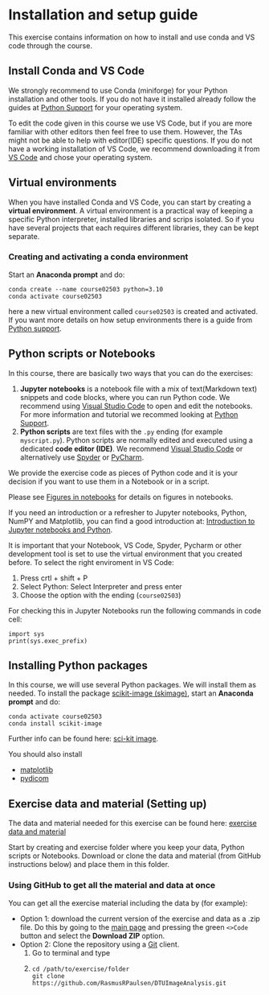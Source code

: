 # Installation and setup guide 

This exercise contains information on how to install and use conda and VS code through the course. 

## Install Conda and VS Code

We strongly recommend to use Conda (miniforge) for your Python installation and other tools. If you do not have it installed already follow the guides at [Python Support](https://pythonsupport.dtu.dk/install/python.html) for your operating system. 

To edit the code given in this course we use VS Code, but if you are more familiar with other editors then feel free to use them. However, the TAs might not be able to help with editor(IDE) specific questions. If you do not have a working installation of VS Code, we recommend downloading it from [VS Code](https://code.visualstudio.com/download) and chose your operating system.  


## Virtual environments

When you have installed Conda and VS Code, you can start by creating a **virtual environment**. A virtual environment is a practical way of keeping a specific Python interpreter, installed libraries and scrips isolated. So if you have several projects that each requires different libraries, they can be kept separate.

### Creating and activating a conda environment
Start an **Anaconda prompt** and do:

```Shell
conda create --name course02503 python=3.10
conda activate course02503
```

here a new virtual environment called `course02503` is created and activated. If you want more details on how setup environments there is a guide from [Python support](https://pythonsupport.dtu.dk/learn-more/packages-and-environments/environments.html). 



## Python scripts or Notebooks

In this course, there are basically two ways that you can do the exercises:

1. **Jupyter notebooks** is a notebook file with a mix of text(Markdown text) snippets and code blocks, where you can run Python code. We recommend using [Visual Studio Code](https://code.visualstudio.com/) to open and edit the notebooks. For more information and tutorial we recommed looking at [Python Support](https://pythonsupport.dtu.dk/learn-more/vscode/jupyter-notebooks.html). 
2. **Python scripts** are text files with the `.py` ending (for example `myscript.py`). Python scripts are normally edited and executed using a dedicated **code editor (IDE)**. We recommend [Visual Studio Code](https://code.visualstudio.com/) or alternatively use [Spyder](https://www.spyder-ide.org/) or [PyCharm](https://www.jetbrains.com/products/compare/?product=pycharm&product=pycharm-ce). 


We provide the exercise code as pieces of Python code and it is your decision if you want to use them in a Notebook or in a script.

Please see [Figures in notebooks](FigsInNotebooks) for details on figures in notebooks.

If you need an introduction or a refresher to Jupyter notebooks, Python, NumPY and Matplotlib, you can find a good introduction at: [Introduction to Jupyter notebooks and Python](https://github.com/nabriis/Jupyter_Python_Introduction).

It is important that your Notebook, VS Code, Spyder, Pycharm or other development tool is set to use the virtual environment that you created before. To select the right enviroment in VS Code: 
1. Press crtl + shift + P
2. Select Python: Select Interpreter and press enter 
3. Choose the option with the ending (`course02503`) 



For checking this in Jupyter Notebooks run the following commands in code cell: 

```Shell
import sys
print(sys.exec_prefix)
```


## Installing Python packages

In this course, we will use several Python packages. We will install them as needed. To install the package [scikit-image (skimage)](https://scikit-image.org/), start an **Anaconda prompt** and do:

```Shell
conda activate course02503
conda install scikit-image
```

Further info can be found here: [sci-kit image](https://scikit-image.org/docs/0.25.x/user_guide/install.html).

You should also install 
- [matplotlib](https://anaconda.org/conda-forge/matplotlib)
- [pydicom](https://anaconda.org/conda-forge/pydicom)


## Exercise data and material (Setting up)

The data and material needed for this exercise can be found here: [exercise data and material](data)

Start by creating and exercise folder where you keep your data, Python scripts or Notebooks. Download or clone the data and material (from GitHub instructions below) and place them in this folder.

### Using GitHub to get all the material and data at once

You can get all the exercise material including the data by (for example):
- Option 1: download the current version of the exercise and data as a .zip file. Do this by going to the [main page](https://github.com/RasmusRPaulsen/DTUImageAnalysis/tree/main) and pressing the green `<>Code` button and select the **Download ZIP** option.
- Option 2: Clone the repository using a [Git](https://git-scm.com/) client.
  1. Go to terminal and type
  2. ```Shell
     cd /path/to/exercise/folder
     git clone https://github.com/RasmusRPaulsen/DTUImageAnalysis.git
     ```

